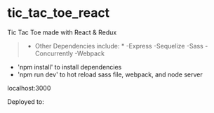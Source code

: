 # tic_tac_toe_react
Tic Tac Toe made with React & Redux

> * Other Dependencies include: *
> -Express
> -Sequelize
> -Sass
> -Concurrently
> -Webpack

- 'npm install' to install dependencies
- 'npm run dev' to hot reload sass file, webpack, and node server

localhost:3000

Deployed to: 

